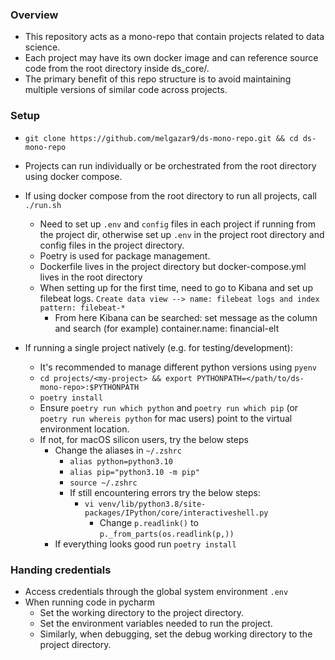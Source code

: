 ### Overview
- This repository acts as a mono-repo that contain projects related to data science.
- Each project may have its own docker image and can reference source code from the root directory inside ds_core/.
- The primary benefit of this repo structure is to avoid maintaining multiple versions of similar code across projects.

### Setup
- `git clone https://github.com/melgazar9/ds-mono-repo.git && cd ds-mono-repo`
- Projects can run individually or be orchestrated from the root directory using docker compose. 
- If using docker compose from the root directory to run all projects, call `./run.sh`
  - Need to set up `.env` and `config` files in each project if running from the project dir, otherwise set up `.env` in the project root directory and config files in the project directory. 
  - Poetry is used for package management.
  - Dockerfile lives in the project directory but docker-compose.yml lives in the root directory
  - When setting up for the first time, need to go to Kibana and set up filebeat logs. `Create data view --> name: filebeat logs and index pattern: filebeat-*`
    - From here Kibana can be searched: set message as the column and search (for example) container.name: financial-elt

- If running a single project natively (e.g. for testing/development):
  - It's recommended to manage different python versions using `pyenv`
  - `cd projects/<my-project> && export PYTHONPATH=</path/to/ds-mono-repo>:$PYTHONPATH`
  - `poetry install`
  - Ensure `poetry run which python` and `poetry run which pip` (or `poetry run whereis python` for mac users) point to the virtual environment location.
  - If not, for macOS silicon users, try the below steps
    - Change the aliases in `~/.zshrc`
      - `alias python=python3.10`
      - `alias pip="python3.10 -m pip"`
      - `source ~/.zshrc`
      - If still encountering errors try the below steps:
        - `vi venv/lib/python3.8/site-packages/IPython/core/interactiveshell.py`
          - Change `p.readlink()` to `p._from_parts(os.readlink(p,))`
    - If everything looks good run `poetry install`


### Handing credentials
  - Access credentials through the global system environment `.env`
  - When running code in pycharm
    - Set the working directory to the project directory.
    - Set the environment variables needed to run the project.
    - Similarly, when debugging, set the debug working directory to the project directory.
